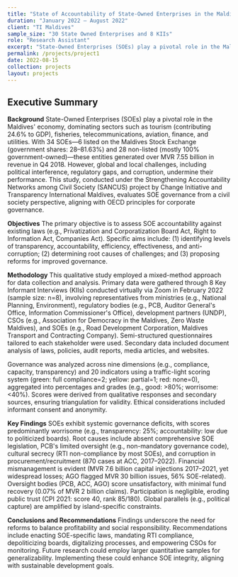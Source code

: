 ```yaml
---
title: "State of Accountability of State-Owned Enterprises in the Maldives for TI Maldives."
duration: "January 2022 – August 2022"
client: "TI Maldives"
sample_size: "30 State Owned Enterprises and 8 KIIs"
role: "Research Assistant"
excerpt: "State-Owned Enterprises (SOEs) play a pivotal role in the Maldives' economy, dominating sectors such as tourism (contributing 24.6% to GDP), fisheries, telecommunications, aviation, finance, and utilities. With 34 SOEs—6 listed on the Maldives........"
permalink: /projects/project1
date: 2022-08-15
collection: projects
layout: projects
---
```

## Executive Summary

**Background**
State-Owned Enterprises (SOEs) play a pivotal role in the Maldives' economy, dominating sectors such as tourism (contributing 24.6% to GDP), fisheries, telecommunications, aviation, finance, and utilities. With 34 SOEs—6 listed on the Maldives Stock Exchange (government shares: 28–81.63%) and 28 non-listed (mostly 100% government-owned)—these entities generated over MVR 7.55 billion in revenue in Q4 2018. However, global and local challenges, including political interference, regulatory gaps, and corruption, undermine their performance. This study, conducted under the Strengthening Accountability Networks among Civil Society (SANCUS) project by Change Initiative and Transparency International Maldives, evaluates SOE governance from a civil society perspective, aligning with OECD principles for corporate governance.

**Objectives**
The primary objective is to assess SOE accountability against existing laws (e.g., Privatization and Corporatization Board Act, Right to Information Act, Companies Act). Specific aims include: (1) identifying levels of transparency, accountability, efficiency, effectiveness, and anti-corruption; (2) determining root causes of challenges; and (3) proposing reforms for improved governance.

**Methodology**
This qualitative study employed a mixed-method approach for data collection and analysis. Primary data were gathered through 8 Key Informant Interviews (KIIs) conducted virtually via Zoom in February 2022 (sample size: n=8), involving representatives from ministries (e.g., National Planning, Environment), regulatory bodies (e.g., PCB, Auditor General's Office, Information Commissioner's Office), development partners (UNDP), CSOs (e.g., Association for Democracy in the Maldives, Zero Waste Maldives), and SOEs (e.g., Road Development Corporation, Maldives Transport and Contracting Company). Semi-structured questionnaires tailored to each stakeholder were used. Secondary data included document analysis of laws, policies, audit reports, media articles, and websites.

Governance was analyzed across nine dimensions (e.g., compliance, capacity, transparency) and 20 indicators using a traffic-light scoring system (green: full compliance=2; yellow: partial=1; red: none=0), aggregated into percentages and grades (e.g., good: >80%; worrisome: <40%). Scores were derived from qualitative responses and secondary sources, ensuring triangulation for validity. Ethical considerations included informant consent and anonymity.

**Key Findings**
SOEs exhibit systemic governance deficits, with scores predominantly worrisome (e.g., transparency: 25%; accountability: low due to politicized boards). Root causes include absent comprehensive SOE legislation, PCB's limited oversight (e.g., non-mandatory governance code), cultural secrecy (RTI non-compliance by most SOEs), and corruption in procurement/recruitment (870 cases at ACC, 2017–2022). Financial mismanagement is evident (MVR 7.6 billion capital injections 2017–2021, yet widespread losses; AGO flagged MVR 30 billion issues, 56% SOE-related). Oversight bodies (PCB, ACC, AGO) score unsatisfactory, with minimal fund recovery (0.07% of MVR 2 billion claims). Participation is negligible, eroding public trust (CPI 2021: score 40, rank 85/180). Global parallels (e.g., political capture) are amplified by island-specific constraints.

**Conclusions and Recommendations**
Findings underscore the need for reforms to balance profitability and social responsibility. Recommendations include enacting SOE-specific laws, mandating RTI compliance, depoliticizing boards, digitalizing processes, and empowering CSOs for monitoring. Future research could employ larger quantitative samples for generalizability. Implementing these could enhance SOE integrity, aligning with sustainable development goals.
